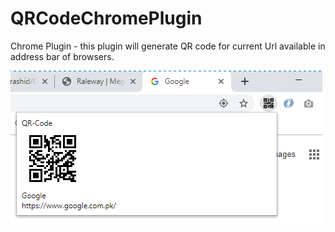 # QRCodeChromePlugin
Chrome Plugin - this plugin will generate QR code for current Url available in address bar of browsers.

![QR Code - Chrome Plugin](/assets/ChromePluginQRCode.PNG "QR Code - Chrome Plugin")


